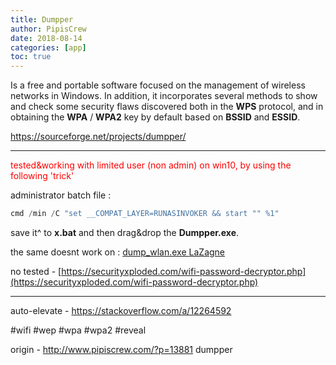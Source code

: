 ```yaml
---
title: Dumpper
author: PipisCrew
date: 2018-08-14
categories: [app]
toc: true
---
```


Is a free and portable software focused on the management of wireless networks in Windows. In addition, it incorporates several methods to show and check some security flaws discovered both in the **WPS** protocol, and in obtaining the **WPA** / **WPA2** key by default based on **BSSID** and **ESSID**.

https://sourceforge.net/projects/dumpper/

* * *

<span style="color: #ff0000;">tested&working with limited user (non admin) on win10, by using the following 'trick'</span>

administrator batch file :

```js
cmd /min /C "set __COMPAT_LAYER=RUNASINVOKER && start "" %1"
```

save it^ to **x.bat** and then drag&drop the **Dumpper.exe**.

the same doesnt work on :
[dump_wlan.exe ](https://www.purehacking.com/blog/vitaly-nikolenko/extracting-wireless-wep/wpa/wpa2-preshared-keys/passwords-from-windows-7)
[LaZagne](https://github.com/AlessandroZ/LaZagne)

no tested - [https://securityxploded.com/wifi-password-decryptor.php](https://securityxploded.com/wifi-password-decryptor.php)

* * *

auto-elevate - https://stackoverflow.com/a/12264592

#wifi #wep #wpa #wpa2 #reveal

origin - http://www.pipiscrew.com/?p=13881 dumpper